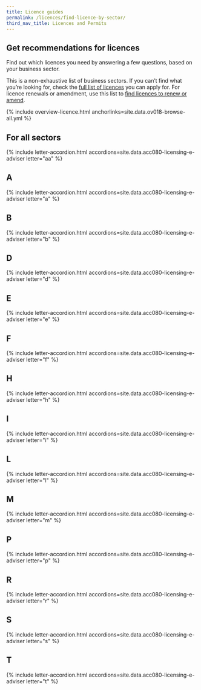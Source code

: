 ```yaml
---
title: Licence guides
permalink: /licences/find-licence-by-sector/
third_nav_title: Licences and Permits
---
```


## Get recommendations for licences

Find out which licences you need by answering a few questions, based on your business sector.

This is a non-exhaustive list of business sectors. If you can’t find what you’re looking for, check the [full list of licences](/licences/find-licence-by-agency/?src=lic_guide_writeup) you can apply for. For licence renewals or amendment, use this list to [find licences to renew or amend](/licences/renew-amend-licence/?src=lic_guide_writeup).

{% include overview-licence.html anchorlinks=site.data.ov018-browse-all.yml %}

## For all sectors

{% include letter-accordion.html accordions=site.data.acc080-licensing-e-adviser letter="aa" %}

## A

{% include letter-accordion.html accordions=site.data.acc080-licensing-e-adviser letter="a" %}

## B

{% include letter-accordion.html accordions=site.data.acc080-licensing-e-adviser letter="b" %}

## D

{% include letter-accordion.html accordions=site.data.acc080-licensing-e-adviser letter="d" %}

## E

{% include letter-accordion.html accordions=site.data.acc080-licensing-e-adviser letter="e" %}

## F

{% include letter-accordion.html accordions=site.data.acc080-licensing-e-adviser letter="f" %}

## H

{% include letter-accordion.html accordions=site.data.acc080-licensing-e-adviser letter="h" %}

## I

{% include letter-accordion.html accordions=site.data.acc080-licensing-e-adviser letter="i" %}

## L

{% include letter-accordion.html accordions=site.data.acc080-licensing-e-adviser letter="l" %}

## M

{% include letter-accordion.html accordions=site.data.acc080-licensing-e-adviser letter="m" %}

## P

{% include letter-accordion.html accordions=site.data.acc080-licensing-e-adviser letter="p" %}

## R

{% include letter-accordion.html accordions=site.data.acc080-licensing-e-adviser letter="r" %}

## S

{% include letter-accordion.html accordions=site.data.acc080-licensing-e-adviser letter="s" %}

## T

{% include letter-accordion.html accordions=site.data.acc080-licensing-e-adviser letter="t" %}

<script src="/jquery/jquery.min.js"></script>
<script src="/jquery/bp-menu-new-tab.js"></script>

